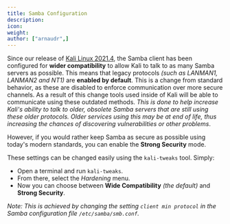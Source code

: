 ```yaml
---
title: Samba Configuration
description:
icon:
weight:
author: ["arnaudr",]
---
```


Since our release of [Kali Linux 2021.4](/blog/kali-linux-2021-4-release/), the Samba client has been configured for **wider compatibility** to allow Kali to talk to as many Samba servers as possible. This means that legacy protocols _(such as LANMAN1, LANMAN2 and NT1)_ are **enabled by default**. This is a change from standard behavior, as these are disabled to enforce communication over more secure channels. As a result of this change tools used inside of Kali will be able to communicate using these outdated methods. _This is done to help increase Kali's ability to talk to older, obsolete Samba servers that are still using these older protocols. Older services using this may be at end of life, thus increasing the chances of discovering vulnerabilities or other problems_.

However, if you would rather keep Samba as secure as possible using today's modern standards, you can enable the **Strong Security** mode.

These settings can be changed easily using the `kali-tweaks` tool. Simply:

- Open a terminal and run `kali-tweaks`. 
- From there, select the _Hardening_ menu.
- Now you can choose between **Wide Compatibility** _(the default)_ and **Strong Security**.

_Note: This is achieved by changing the setting `client min protocol` in the Samba configuration file `/etc/samba/smb.conf`._
